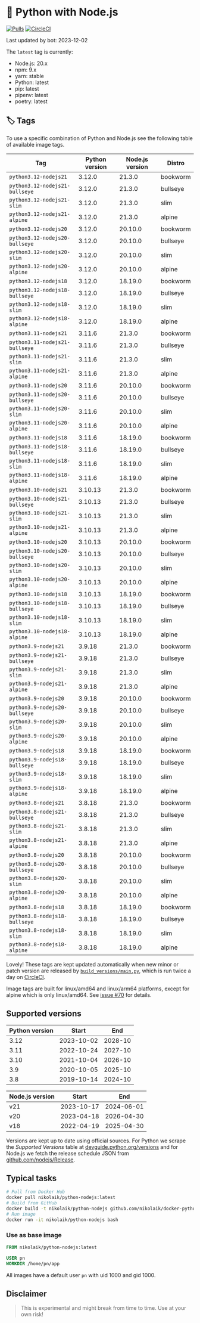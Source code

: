 # 🐳 Python with Node.js

[![Pulls](https://img.shields.io/docker/pulls/nikolaik/python-nodejs.svg?style=flat-square)](https://hub.docker.com/r/nikolaik/python-nodejs/)
[![CircleCI](https://img.shields.io/circleci/project/github/nikolaik/docker-python-nodejs.svg?style=flat-square)](https://circleci.com/gh/nikolaik/docker-python-nodejs)

Last updated by bot: 2023-12-02

The `latest` tag is currently:

- Node.js: 20.x
- npm: 9.x
- yarn: stable
- Python: latest
- pip: latest
- pipenv: latest
- poetry: latest

## 🏷 Tags

To use a specific combination of Python and Node.js see the following table of available image tags.

<!-- TAGS_START -->

Tag | Python version | Node.js version | Distro
--- | --- | --- | ---
`python3.12-nodejs21` | 3.12.0 | 21.3.0 | bookworm
`python3.12-nodejs21-bullseye` | 3.12.0 | 21.3.0 | bullseye
`python3.12-nodejs21-slim` | 3.12.0 | 21.3.0 | slim
`python3.12-nodejs21-alpine` | 3.12.0 | 21.3.0 | alpine
`python3.12-nodejs20` | 3.12.0 | 20.10.0 | bookworm
`python3.12-nodejs20-bullseye` | 3.12.0 | 20.10.0 | bullseye
`python3.12-nodejs20-slim` | 3.12.0 | 20.10.0 | slim
`python3.12-nodejs20-alpine` | 3.12.0 | 20.10.0 | alpine
`python3.12-nodejs18` | 3.12.0 | 18.19.0 | bookworm
`python3.12-nodejs18-bullseye` | 3.12.0 | 18.19.0 | bullseye
`python3.12-nodejs18-slim` | 3.12.0 | 18.19.0 | slim
`python3.12-nodejs18-alpine` | 3.12.0 | 18.19.0 | alpine
`python3.11-nodejs21` | 3.11.6 | 21.3.0 | bookworm
`python3.11-nodejs21-bullseye` | 3.11.6 | 21.3.0 | bullseye
`python3.11-nodejs21-slim` | 3.11.6 | 21.3.0 | slim
`python3.11-nodejs21-alpine` | 3.11.6 | 21.3.0 | alpine
`python3.11-nodejs20` | 3.11.6 | 20.10.0 | bookworm
`python3.11-nodejs20-bullseye` | 3.11.6 | 20.10.0 | bullseye
`python3.11-nodejs20-slim` | 3.11.6 | 20.10.0 | slim
`python3.11-nodejs20-alpine` | 3.11.6 | 20.10.0 | alpine
`python3.11-nodejs18` | 3.11.6 | 18.19.0 | bookworm
`python3.11-nodejs18-bullseye` | 3.11.6 | 18.19.0 | bullseye
`python3.11-nodejs18-slim` | 3.11.6 | 18.19.0 | slim
`python3.11-nodejs18-alpine` | 3.11.6 | 18.19.0 | alpine
`python3.10-nodejs21` | 3.10.13 | 21.3.0 | bookworm
`python3.10-nodejs21-bullseye` | 3.10.13 | 21.3.0 | bullseye
`python3.10-nodejs21-slim` | 3.10.13 | 21.3.0 | slim
`python3.10-nodejs21-alpine` | 3.10.13 | 21.3.0 | alpine
`python3.10-nodejs20` | 3.10.13 | 20.10.0 | bookworm
`python3.10-nodejs20-bullseye` | 3.10.13 | 20.10.0 | bullseye
`python3.10-nodejs20-slim` | 3.10.13 | 20.10.0 | slim
`python3.10-nodejs20-alpine` | 3.10.13 | 20.10.0 | alpine
`python3.10-nodejs18` | 3.10.13 | 18.19.0 | bookworm
`python3.10-nodejs18-bullseye` | 3.10.13 | 18.19.0 | bullseye
`python3.10-nodejs18-slim` | 3.10.13 | 18.19.0 | slim
`python3.10-nodejs18-alpine` | 3.10.13 | 18.19.0 | alpine
`python3.9-nodejs21` | 3.9.18 | 21.3.0 | bookworm
`python3.9-nodejs21-bullseye` | 3.9.18 | 21.3.0 | bullseye
`python3.9-nodejs21-slim` | 3.9.18 | 21.3.0 | slim
`python3.9-nodejs21-alpine` | 3.9.18 | 21.3.0 | alpine
`python3.9-nodejs20` | 3.9.18 | 20.10.0 | bookworm
`python3.9-nodejs20-bullseye` | 3.9.18 | 20.10.0 | bullseye
`python3.9-nodejs20-slim` | 3.9.18 | 20.10.0 | slim
`python3.9-nodejs20-alpine` | 3.9.18 | 20.10.0 | alpine
`python3.9-nodejs18` | 3.9.18 | 18.19.0 | bookworm
`python3.9-nodejs18-bullseye` | 3.9.18 | 18.19.0 | bullseye
`python3.9-nodejs18-slim` | 3.9.18 | 18.19.0 | slim
`python3.9-nodejs18-alpine` | 3.9.18 | 18.19.0 | alpine
`python3.8-nodejs21` | 3.8.18 | 21.3.0 | bookworm
`python3.8-nodejs21-bullseye` | 3.8.18 | 21.3.0 | bullseye
`python3.8-nodejs21-slim` | 3.8.18 | 21.3.0 | slim
`python3.8-nodejs21-alpine` | 3.8.18 | 21.3.0 | alpine
`python3.8-nodejs20` | 3.8.18 | 20.10.0 | bookworm
`python3.8-nodejs20-bullseye` | 3.8.18 | 20.10.0 | bullseye
`python3.8-nodejs20-slim` | 3.8.18 | 20.10.0 | slim
`python3.8-nodejs20-alpine` | 3.8.18 | 20.10.0 | alpine
`python3.8-nodejs18` | 3.8.18 | 18.19.0 | bookworm
`python3.8-nodejs18-bullseye` | 3.8.18 | 18.19.0 | bullseye
`python3.8-nodejs18-slim` | 3.8.18 | 18.19.0 | slim
`python3.8-nodejs18-alpine` | 3.8.18 | 18.19.0 | alpine

<!-- TAGS_END -->

Lovely! These tags are kept updated automatically when new minor or patch version are released by [`build_versions/main.py`](./build_versions/main.py), which is run twice a day on [CircleCI](https://circleci.com/gh/nikolaik/docker-python-nodejs).

Image tags are built for linux/amd64 and linux/arm64 platforms, except for alpine which is only linux/amd64. See [issue #70](https://github.com/nikolaik/docker-python-nodejs/issues/70) for details.

## Supported versions

<!-- SUPPORTED_VERSIONS_START -->

Python version | Start | End
--- | --- | ---
3.12 | 2023-10-02 | 2028-10
3.11 | 2022-10-24 | 2027-10
3.10 | 2021-10-04 | 2026-10
3.9 | 2020-10-05 | 2025-10
3.8 | 2019-10-14 | 2024-10

Node.js version | Start | End
--- | --- | ---
v21 | 2023-10-17 | 2024-06-01
v20 | 2023-04-18 | 2026-04-30
v18 | 2022-04-19 | 2025-04-30

<!-- SUPPORTED_VERSIONS_END -->

Versions are kept up to date using official sources. For Python we scrape the _Supported Versions_ table at [devguide.python.org/versions](https://devguide.python.org/versions/#supported-versions) and for Node.js we fetch the release schedule JSON from [github.com/nodejs/Release](https://github.com/nodejs/Release/blob/main/schedule.json).

## Typical tasks

```bash
# Pull from Docker Hub
docker pull nikolaik/python-nodejs:latest
# Build from GitHub
docker build -t nikolaik/python-nodejs github.com/nikolaik/docker-python-nodejs
# Run image
docker run -it nikolaik/python-nodejs bash
```

### Use as base image

```Dockerfile
FROM nikolaik/python-nodejs:latest

USER pn
WORKDIR /home/pn/app
```

All images have a default user `pn` with uid 1000 and gid 1000.

## Disclaimer

> This is experimental and might break from time to time. Use at your own risk!
